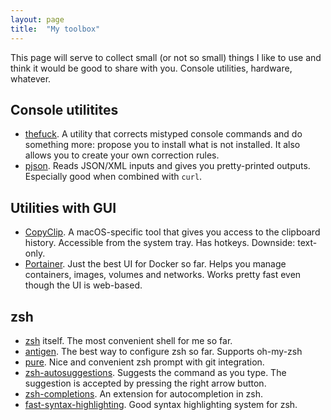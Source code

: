 ```yaml
---
layout: page
title:  "My toolbox"
---
```


This page will serve to collect small (or not so small) things I like to use and
think it would be good to share with you. Console utilities, hardware, whatever.

## Console utilitites

* [thefuck](https://github.com/nvbn/thefuck). A utility that corrects mistyped
  console commands and do something more: propose you to install what is not
  installed. It also allows you to create your own correction rules.
* [pjson](http://igorgue.com/pjson/). Reads JSON/XML inputs and gives you
  pretty-printed outputs. Especially good when combined with `curl`.

## Utilities with GUI

* [CopyClip](https://itunes.apple.com/us/app/copyclip-clipboard-history/id595191960).
  A macOS-specific tool that gives you access to the clipboard history.
  Accessible from the system tray. Has hotkeys. Downside: text-only.
* [Portainer](https://portainer.io). Just the best UI for Docker so far. Helps
  you manage containers, images, volumes and networks. Works pretty fast even
  though the UI is web-based.

## zsh

* [zsh](https://www.zsh.org) itself. The most convenient shell for me so far.
* [antigen](https://github.com/zsh-users/antigen). The best way to configure
  zsh so far. Supports oh-my-zsh
* [pure](https://github.com/sindresorhus/pure). Nice and convenient zsh prompt
  with git integration.
* [zsh-autosuggestions](https://github.com/zsh-users/zsh-autosuggestions).
  Suggests the command as you type. The suggestion is accepted by pressing the
  right arrow button.
* [zsh-completions](https://github.com/zsh-users/zsh-completions). An extension
  for autocompletion in zsh.
* [fast-syntax-highlighting](https://github.com/zdharma/fast-syntax-highlighting).
  Good syntax highlighting system for zsh.

